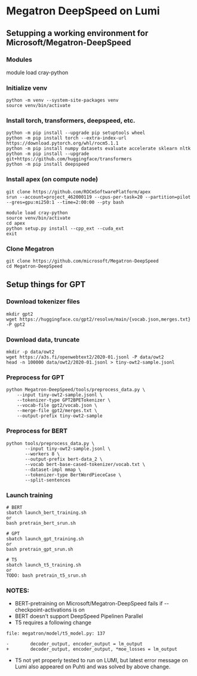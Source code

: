 # Megatron DeepSpeed on Lumi
## Setupping a working environment for Microsoft/Megatron-DeepSpeed
### Modules
module load cray-python
### Initialize venv
```
python -m venv --system-site-packages venv
source venv/bin/activate
 ```
### Install torch, transformers, deepspeed, etc.

```
python -m pip install --upgrade pip setuptools wheel
python -m pip install torch --extra-index-url https://download.pytorch.org/whl/rocm5.1.1
python -m pip install numpy datasets evaluate accelerate sklearn nltk
python -m pip install --upgrade git+https://github.com/huggingface/transformers
python -m pip install deepspeed
```
### Install apex (on compute node)
```
git clone https://github.com/ROCmSoftwarePlatform/apex
srun --account=project_462000119 --cpus-per-task=20 --partition=pilot --gres=gpu:mi250:1 --time=2:00:00 --pty bash
```
```
module load cray-python
source venv/bin/activate
cd apex
python setup.py install --cpp_ext --cuda_ext
exit
```
### Clone Megatron
```
git clone https://github.com/microsoft/Megatron-DeepSpeed
cd Megatron-DeepSpeed
```
## Setup things for GPT
### Download tokenizer files
```
mkdir gpt2
wget https://huggingface.co/gpt2/resolve/main/{vocab.json,merges.txt} -P gpt2
```
### Download data, truncate
```
mkdir -p data/owt2
wget https://a3s.fi/openwebtext2/2020-01.jsonl -P data/owt2
head -n 100000 data/owt2/2020-01.jsonl > tiny-owt2-sample.jsonl
```

### Preprocess for GPT
```
python Megatron-DeepSpeed/tools/preprocess_data.py \
    --input tiny-owt2-sample.jsonl \
    --tokenizer-type GPT2BPETokenizer \
    --vocab-file gpt2/vocab.json \
    --merge-file gpt2/merges.txt \
    --output-prefix tiny-owt2-sample
```

### Preprocess for BERT
```
python tools/preprocess_data.py \
       --input tiny-owt2-sample.jsonl \
       --workers 8 \
       --output-prefix bert-data_2 \
       --vocab bert-base-cased-tokenizer/vocab.txt \
       --dataset-impl mmap \
       --tokenizer-type BertWordPieceCase \
       --split-sentences
```

### Launch training
```
# BERT
sbatch launch_bert_training.sh
or 
bash pretrain_bert_srun.sh

# GPT
sbatch launch_gpt_training.sh
or 
bash pretrain_gpt_srun.sh

# T5
sbatch launch_t5_training.sh
or 
TODO: bash pretrain_t5_srun.sh 

```
### NOTES:
* BERT-pretraining on Microsoft/Megatron-DeepSpeed fails if --checkpoint-activations is on
* BERT doesn't support DeepSpeed Pipelinen Parallel
* T5 requires a following change 
```
file: megatron/model/t5_model.py: 137

-        decoder_output, encoder_output = lm_output
+        decoder_output, encoder_output, *moe_losses = lm_output

```
* T5 not yet properly tested to run on LUMI, but latest error message on Lumi also appeared on Puhti and was solved by above change.
